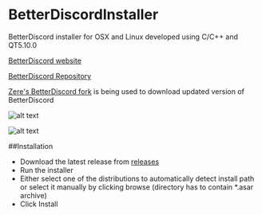 # BetterDiscordInstaller
BetterDiscord installer for OSX and Linux developed using C/C++ and QT5.10.0

[BetterDiscord website](https://betterdiscord.net/home/)

[BetterDiscord Repository](https://github.com/Jiiks/BetterDiscordApp/tree/v2)

[Zere's BetterDiscord fork](https://github.com/rauenzi/BetterDiscordApp) is being used to download updated version of BetterDiscord



![alt text](https://i.imgur.com/E9RD4lN.png)

![alt text](https://i.imgur.com/wLTAbgX.png)

##Installation
* Download the latest release from [releases](https://github.com/Rekfuki/BetterDiscordInstaller/releases)
* Run the installer
* Either select one of the distributions to automatically detect install path or select it manually by clicking browse (directory has to contain *.asar archive)
* Click Install

